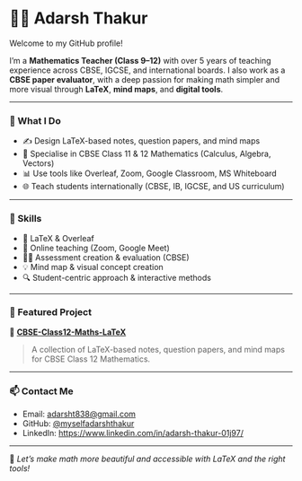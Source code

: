 # 👨‍🏫 Adarsh Thakur

Welcome to my GitHub profile!

I’m a **Mathematics Teacher (Class 9–12)** with over 5 years of teaching experience across CBSE, IGCSE, and international boards. I also work as a **CBSE paper evaluator**, with a deep passion for making math simpler and more visual through **LaTeX**, **mind maps**, and **digital tools**.

---

### 🧠 What I Do

- ✍️ Design LaTeX-based notes, question papers, and mind maps
- 🎯 Specialise in CBSE Class 11 & 12 Mathematics (Calculus, Algebra, Vectors)
- 📊 Use tools like Overleaf, Zoom, Google Classroom, MS Whiteboard
- 🌐 Teach students internationally (CBSE, IB, IGCSE, and US curriculum)

---

### 🔧 Skills

- 📌 LaTeX & Overleaf
- 🎥 Online teaching (Zoom, Google Meet)
- 🧑‍💻 Assessment creation & evaluation (CBSE)
- 💡 Mind map & visual concept creation
- 🔍 Student-centric approach & interactive methods

---

### 📂 Featured Project

📘 **[CBSE-Class12-Maths-LaTeX](https://github.com/myselfadarshthakur/CBSE-Class12-Maths-LaTeX)**  
> A collection of LaTeX-based notes, question papers, and mind maps for CBSE Class 12 Mathematics.

---

### 📫 Contact Me

- Email: adarsht838@gmail.com  
- GitHub: [@myselfadarshthakur](https://github.com/myselfadarshthakur)  
- LinkedIn: https://www.linkedin.com/in/adarsh-thakur-01j97/

---

🔗 *Let’s make math more beautiful and accessible with LaTeX and the right tools!*

